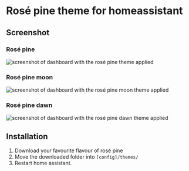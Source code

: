 # Rosé pine theme for homeassistant

## Screenshot

### Rosé pine
![screenshot of dashboard with the rosé pine theme applied](https://i.imgur.com/0aYD1PB.png)

### Rosé pine moon
![screenshot of dashboard with the rosé pine moon theme applied](https://i.imgur.com/CVXjAND.png)

### Rosé pine dawn
![screenshot of dashboard with the rosé pine dawn theme applied](https://i.imgur.com/Zr9Sl0d.png)

## Installation
1. Download your favourite flavour of rosé pine
2. Move the downloaded folder into `[config]/themes/`
3. Restart home assistant.